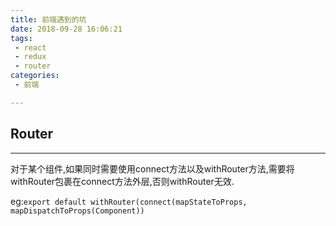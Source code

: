 ```yaml
---
title: 前端遇到的坑
date: 2018-09-28 16:06:21
tags:
 - react
 - redux
 - router
categories:
 - 前端

---
```


## Router

---

对于某个组件,如果同时需要使用connect方法以及withRouter方法,需要将withRouter包裹在connect方法外层,否则withRouter无效.

eg:`export default withRouter(connect(mapStateToProps, mapDispatchToProps(Component))`